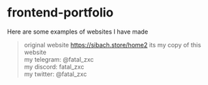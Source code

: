 # frontend-portfolio
Here are some examples of websites I have made

> original website https://sibach.store/home2 its my copy of this website<br>
> my telegram: @fatal_zxc<br>
> my discord: fatal_zxc<br>
> my twitter: @fatal_zxc<br>